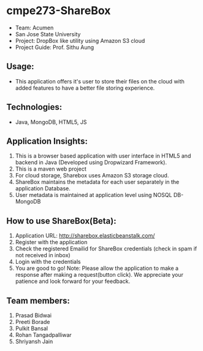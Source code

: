 cmpe273-ShareBox
================
- Team: Acumen
- San Jose State University
- Project: DropBox like utility using Amazon S3 cloud
- Project Guide: Prof. Sithu Aung

Usage:
-----
- This application offers it's user to store their files on the cloud with added features to have a better file storing experience.

Technologies: 
-------------
- Java, MongoDB, HTML5, JS

Application Insights:
---------------------
1. This is a browser based application with user interface in HTML5 and backend in Java (Developed using Dropwizard Framework).
2. This is a maven web project
3. For cloud storage, Sharebox uses Amazon S3 storage cloud. 
4. ShareBox maintains the metadata for each user separately in the application Database.
5. User metadata is maintained at application level using NOSQL DB- MongoDB

How to use ShareBox(Beta):
--------------------------
1. Application URL: http://sharebox.elasticbeanstalk.com/
2. Register with the application
3. Check the registered Emailid for ShareBox credentials (check in spam if not received in inbox)
4. Login with the credentials
5. You are good to go!
Note: Please allow the application to make a response after making a request(button click). We appreciate your patience and look forward for your feedback.

Team members:
-------------
1. Prasad Bidwai
2. Preeti Borade
3. Pulkit Bansal
4. Rohan Tangadpalliwar
5. Shriyansh Jain

